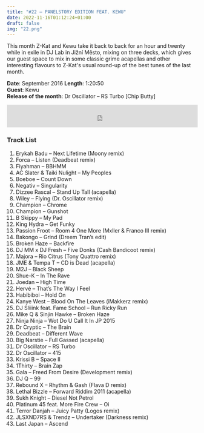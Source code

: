 ```yaml
---
title: "#22 – PANELSTORY EDITION FEAT. KEWU"
date: 2022-11-16T01:12:24+01:00
draft: false
img: "22.png"
---
```


This month Z-Kat and Kewu take it back to back for an hour and twenty while in exile in DJ Lab in Jižní Město, mixing on three decks, which gives our guest space to mix in some classic grime acapellas and other interesting flavours to Z-Kat's usual round-up of the best tunes of the last month.

**Date**: September 2016
**Length**: 1:20:50  
**Guest**: Kewu  
**Release of the month**: Dr Oscillator – RS Turbo [Chip Butty]

<div>
<iframe width="100%" height="60" src="https://www.mixcloud.com/widget/iframe/?hide_cover=1&mini=1&feed=%2Fzkat%2Fmasquerave-podcast-22-panelstory-edition-feat-kewu%2F" frameborder="0" ></iframe>
</div>

### Track List

1. Erykah Badu – Next Lifetime (Moony remix)
2. Forca – Listen (Deadbeat remix)
3. Fiyahman – BBHMM
4. AC Slater & Taiki Nulight – My Peoples
5. Boeboe – Count Down
6. Negativ – Singularity
7. Dizzee Rascal – Stand Up Tall (acapella)
8. Wiley – Flying (Dr. Oscillator remix)
9. Champion – Chrome
10. Champion – Gunshot
11. B Skippy – My Pad
12. King Hydra – Get Funky
13. Passion Froot – Room 4 One More (Mxller & Franco III remix)
14. Bakongo – Grind (Dreem Tran’s edit)
15. Broken Haze – Backfire
16. DJ MM x DJ Fresh – Five Donks (Cash Bandicoot remix)
17. Majora – Rio Citrus (Tony Quattro remix)
18. JME & Tempa T – CD is Dead (acapella)
19. M2J – Black Sheep
20. Shue-K – In The Rave
21. Joedan – High Time
22. Hervé – That’s The Way I Feel
23. Habibiboi – Hold On
24. Kanye West – Blood On The Leaves (iMakkerz remix)
25. DJ Sliiink feat. Fame School – Run Ricky Run
26. Mike Q & Sinjin Hawke – Broken Haze
27. Ninja Ninja – Wot Do U Call It In JP 2015
28. Dr Cryptic – The Brain
29. Deadbeat – Different Wave
30. Big Narstie – Full Gassed (acapella)
31. Dr Oscillator – RS Turbo
32. Dr Oscillator – 415
33. Krissi B – Space II
34. 1Thirty – Brain Zap
35. Gala – Freed From Desire (Development remix)
36. DJ Q – 99
37. Rebound X – Rhythm & Gash (Flava D remix)
38. Lethal Bizzle – Forward Riddim 2011 (acapella)
39. Sukh Knight – Diesel Not Petrol
40. Platinum 45 feat. More Fire Crew – Oi
41. Terror Danjah – Juicy Patty (Logos remix)
42. JLSXND7RS & Trendz – Undertaker (Darkness remix)
43. Last Japan – Ascend
